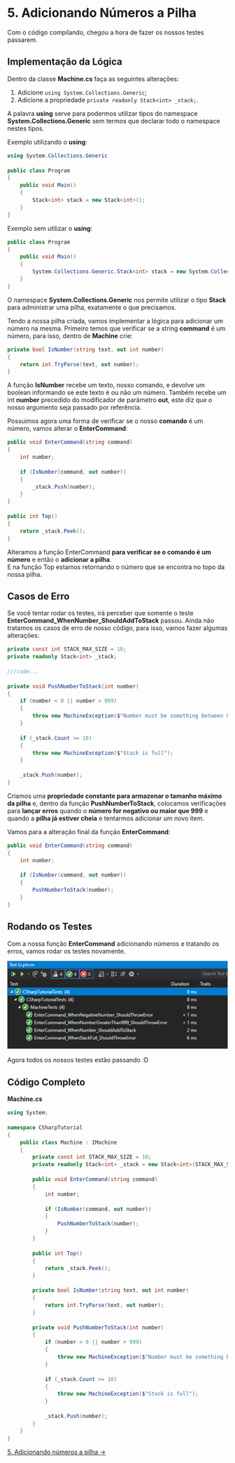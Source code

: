# 5. Adicionando Números a Pilha

Com o código compilando, chegou a hora de fazer os nossos testes passarem.

## Implementação da Lógica

Dentro da classe **Machine.cs** faça as seguintes alterações:
1. Adicione `using System.Collections.Generic`;
2. Adicione a propriedade `private readonly Stack<int> _stack;`.

A palavra **using** serve para podermos utilizar tipos do namespace **System.Collections.Generic** sem termos que declarar
todo o namespace nestes tipos. 

Exemplo utilizando o **using**:
```C#
using System.Collections.Generic

public class Program
{
	public void Main()
	{
		Stack<int> stack = new Stack<int>();
	}
}
```
Exemplo sem utilizar o **using**:
```C#
public class Program
{
	public void Main()
	{
		System.Collections.Generic.Stack<int> stack = new System.Collections.Generic.Stack<int>();
	}
}
```

O namespace **System.Collections.Generic** nos permite utilizar o tipo **Stack<T>** para administrar uma pilha, exatamente o que precisamos.

Tendo a nossa pilha criada, vamos implementar a lógica para adicionar um número na mesma.
Primeiro temos que verificar se a string **command** é um número, para isso, dentro de **Machine** crie:
```C#
private bool IsNumber(string text, out int number)
{
	return int.TryParse(text, out number);
}
```
A função **IsNumber** recebe um texto, nosso comando, e devolve um boolean informando se este texto é ou não um número.
Também recebe um int **number** precedido do modificador de parâmetro **out**, este diz que o nosso argumento seja passado por referência.

Possuimos agora uma forma de verificar se o nosso **comando** é um número, vamos alterar o **EnterCommand**:
```C#
public void EnterCommand(string command)
{
	int number;

	if (IsNumber(command, out number))
	{
		_stack.Push(number);
	}
}

public int Top()
{
	return _stack.Peek();
}
```
Alteramos a função EnterCommand **para verificar se o comando é um número** e então o **adicionar a pilha**. <br/>
E na função Top estamos retornando o número que se encontra no topo da nossa pilha.

## Casos de Erro

Se você tentar rodar os testes, irá perceber que somente o teste **EnterCommand_WhenNumber_ShouldAddToStack** passou. Ainda não
tratamos os casos de erro de nosso código, para isso, vamos fazer algumas alterações:
```C#
private const int STACK_MAX_SIZE = 10;
private readonly Stack<int> _stack;

///code...

private void PushNumberToStack(int number)
{
	if (number < 0 || number > 999)
	{
		throw new MachineException($"Number must be something between 0 and 999");
	}

	if (_stack.Count >= 10)
	{
		throw new MachineException($"Stack is full");
	}

	_stack.Push(number);
}
```
Criamos uma **propriedade constante para armazenar o tamanho máximo da pilha** e, dentro da função **PushNumberToStack**,
colocamos verificações para **lançar erros** quando o **número for negativo ou maior que 999** e quando a **pilha já estiver cheia** e tentarmos adicionar um novo item.

Vamos para a alteração final da função **EnterCommand**:
```C#
public void EnterCommand(string command)
{
	int number;

	if (IsNumber(command, out number))
	{
		PushNumberToStack(number);
	}
}
```
## Rodando os Testes

Com a nossa função **EnterCommand** adicionando números e tratando os erros, vamos rodar os testes novamente.

<div align="center">
	<img src="/images/tutorial/5.step-1.png" alt="Tests" width="650" /> 
</div>

Agora todos os nossos testes estão passando :D

## Código Completo

**Machine.cs**
```C#
using System;

namespace CSharpTutorial
{
    public class Machine : IMachine
    {
        private const int STACK_MAX_SIZE = 10;
        private readonly Stack<int> _stack = new Stack<int>(STACK_MAX_SIZE);

        public void EnterCommand(string command)
        {
            int number;

            if (IsNumber(command, out number))
            {
                PushNumberToStack(number);
            }
        }

        public int Top()
        {
            return _stack.Peek();
        }
		
        private bool IsNumber(string text, out int number)
        {
            return int.TryParse(text, out number);
        }
		
        private void PushNumberToStack(int number)
        {
            if (number < 0 || number > 999)
            {
                throw new MachineException($"Number must be something between 0 and 999");
            }

            if (_stack.Count >= 10)
            {
			    throw new MachineException($"Stack is full");
            }

            _stack.Push(number);
        }
    }
}
```

[5. Adicionando números a pilha &rarr;](https://github.com/Go-Horse-Coding/csharp-tutorial/blob/master/modules/tutorial/5.add-number-to-stack.md)